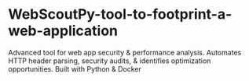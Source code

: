 # WebScoutPy-tool-to-footprint-a-web-application
Advanced tool for web app security &amp; performance analysis. Automates HTTP header parsing, security audits, &amp; identifies optimization opportunities. Built with Python &amp; Docker
